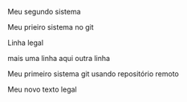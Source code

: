 Meu segundo sistema

Meu prieiro sistema no git


Linha legal


mais uma linha aqui
outra linha

Meu primeiro sistema git usando repositório remoto


Meu novo texto legal
